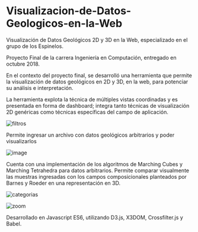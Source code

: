 # Visualizacion-de-Datos-Geologicos-en-la-Web
Visualización de Datos Geológicos 2D y 3D en la Web, especializado en el grupo de los Espinelos.


Proyecto Final de la carrera Ingeniería en Computación, entregado en octubre 2018.

En el contexto del proyecto final, se desarrolló una herramienta que permite la visualización de datos geológicos en 2D y 3D, en la web, para potenciar su análisis e interpretación.

La herramienta explota la técnica de múltiples vistas coordinadas y es presentada en forma de dashboard; integra tanto técnicas de visualización 2D genéricas como técnicas específicas del campo de aplicación.

![filtros](https://user-images.githubusercontent.com/32704960/56329570-83efea00-615a-11e9-808b-a0549e39be84.gif)

Permite ingresar un archivo con datos geológicos arbitrarios y poder visualizarlos

![image](https://user-images.githubusercontent.com/32704960/56329635-c74a5880-615a-11e9-937a-b810393d6f7c.png)

Cuenta con una implementación de los algoritmos de Marching Cubes y Marching Tetrahedra para datos arbitrarios. Permite comparar visualmente las muestras ingresadas con los campos composicionales planteados por Barnes y Roeder en una representación en 3D.

![categorias](https://user-images.githubusercontent.com/32704960/56329687-08db0380-615b-11e9-8f51-3ce949951222.gif)

![zoom](https://user-images.githubusercontent.com/32704960/56329791-a2a2b080-615b-11e9-95b7-72e139707791.gif)

Desarrollado en Javascript ES6, utilizando D3.js, X3DOM, Crossfilter.js y Babel. 
